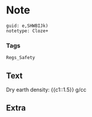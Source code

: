 # Note
```
guid: e,SHWBIJk)
notetype: Cloze+
```

### Tags
```
Regs_Safety
```

## Text
Dry earth density: {{c1::1.5}} g/cc

## Extra

